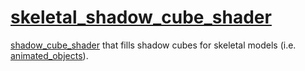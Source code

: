 # [skeletal_shadow_cube_shader](skeletal_shadow_cube_shader.hpp)

[shadow_cube_shader](../shadow_cube_shader.md) that fills shadow cubes for skeletal models (i.e. [animated_objects](../../../../animation/animated_object.md)).
